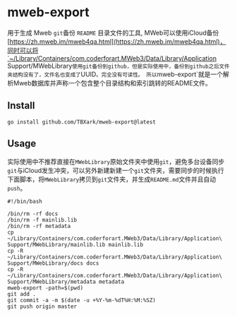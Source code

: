 # mweb-export

用于生成 Mweb `git`备份 `README` 目录文件的工具, MWeb可以使用iCloud备份[https://zh.mweb.im/mweb4qa.html](https://zh.mweb.im/mweb4qa.html)，同时可以将`~/Library/Containers/com.coderforart.MWeb3/Data/Library/Application Support/MWebLibrary`使用git备份到github，但是实际使用中，备份到github之后文件夹结构没有了，文件名也变成了`UUID`。完全没有可读性。
所以`mweb-export`就是一个解析Mweb数据库并声称一个包含整个目录结构和索引跳转的README文件。


## Install


```shell
go install github.com/TBXark/mweb-export@latest
```


## Usage

实际使用中不推荐直接在`MWebLibrary`原始文件夹中使用`git`，避免多台设备同步`git`与iCloud发生冲突，可以另外新建新建一个`git`文件夹，需要同步的时候执行下面脚本，将`MWebLibrary`拷贝到`git`文件夹，并生成`README.md`文件并且自动`push`。


```shell
#!/bin/bash

/bin/rm -rf docs
/bin/rm -f mainlib.lib
/bin/rm -rf metadata
cp ~/Library/Containers/com.coderforart.MWeb3/Data/Library/Application\ Support/MWebLibrary/mainlib.lib mainlib.lib
cp -R ~/Library/Containers/com.coderforart.MWeb3/Data/Library/Application\ Support/MWebLibrary/docs docs
cp -R ~/Library/Containers/com.coderforart.MWeb3/Data/Library/Application\ Support/MWebLibrary/metadata metadata
mweb-export -path=$(pwd)
git add .
git commit -a -m $(date -u +%Y-%m-%dT%H:%M:%SZ)
git push origin master
```

